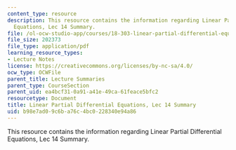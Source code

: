 ```yaml
---
content_type: resource
description: This resource contains the information regarding Linear Partial Differential
  Equations, Lec 14 Summary.
file: /ol-ocw-studio-app/courses/18-303-linear-partial-differential-equations-analysis-and-numerics-fall-2014/b98e7ad09c6ba76c4bc0228340e94a86_MIT18_303F14_Lecture14.pdf
file_size: 202373
file_type: application/pdf
learning_resource_types:
- Lecture Notes
license: https://creativecommons.org/licenses/by-nc-sa/4.0/
ocw_type: OCWFile
parent_title: Lecture Summaries
parent_type: CourseSection
parent_uid: ea4bcf31-0a91-a41e-49ca-61feace5bfc2
resourcetype: Document
title: Linear Partial Differential Equations, Lec 14 Summary
uid: b98e7ad0-9c6b-a76c-4bc0-228340e94a86
---
```

This resource contains the information regarding Linear Partial Differential Equations, Lec 14 Summary.